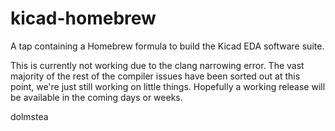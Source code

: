 kicad-homebrew
==============

A tap containing a Homebrew formula to build the Kicad EDA software suite.

This is currently not working due to the clang narrowing error. The vast majority of the rest
of the compiler issues have been sorted out at this point, we're just still working on little
things. Hopefully a working release will be available in the coming days or weeks.

dolmstea
